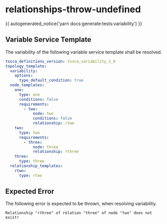 # relationships-throw-undefined

{{ autogenerated_notice('yarn docs:generate:tests:variability') }}


## Variable Service Template

The variability of the following variable service template shall be resolved.

```yaml linenums="1"
tosca_definitions_version: tosca_variability_1_0
topology_template:
  variability:
    options:
      type_default_condition: true
  node_templates:
    one:
      type: one
      conditions: false
      requirements:
        - two:
            node: two
            conditions: false
            relationship: rtwo
    two:
      type: two
      requirements:
        - three:
            node: three
            relationship: rthree
    three:
      type: three
  relationship_templates:
    rtwo:
      type: rtwo
```





## Expected Error

The following error is expected to be thrown, when resolving variability.

```text linenums="1"
Relationship "rthree" of relation "three" of node "two" does not exist!
```
